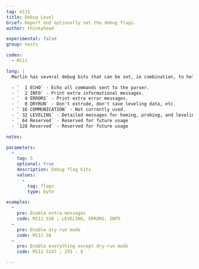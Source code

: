 ```yaml
---
tag: m111
title: Debug Level
brief: Report and optionally set the debug flags.
author: thinkyhead

experimental: false
group: hosts

codes:
  - M111

long: |
  Marlin has several debug bits that can be set, in combination, to help configure, troubleshoot, and debug the firmware. Add up the debug bits you need:

  - `  1 ECHO` - Echo all commands sent to the parser.
  - `  2 INFO` - Print extra informational messages.
  - `  4 ERRORS` - Print extra error messages.
  - `  8 DRYRUN` - Don't extrude, don't save leveling data, etc.
  - ` 16 COMMUNICATION` - Not currently used.
  - ` 32 LEVELING` - Detailed messages for homing, probing, and leveling. (Requires `DEBUG_LEVELING_FEATURE`.)
  - ` 64 Reserved` - Reserved for future usage
  - `128 Reserved` - Reserved for future usage

notes:

parameters:
  -
    tag: S
    optional: true
    description: Debug flag bits
    values:
      -
        tag: flags
        type: byte

examples:
  -
    pre: Enable extra messages
    code: M111 S38 ; LEVELING, ERRORS, INFO
  -
    pre: Enable dry-run mode
    code: M111 S8
  -
    pre: Enable everything except dry-run mode
    code: M111 S247 ; 255 - 8

---
```



